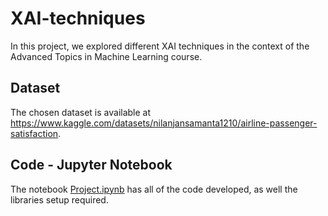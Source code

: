 # XAI-techniques

In this project, we explored different XAI techniques in the context of the Advanced Topics in Machine Learning course.


## Dataset
The chosen dataset is available at https://www.kaggle.com/datasets/nilanjansamanta1210/airline-passenger-satisfaction.

## Code - Jupyter Notebook
The notebook [Project.ipynb](Project.ipynb) has all of the code developed, as well the libraries setup required.

